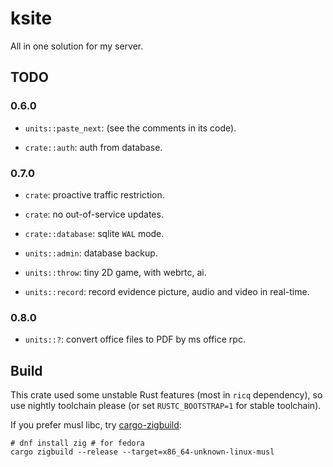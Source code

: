 # ksite

All in one solution for my server.

## TODO

### 0.6.0

- `units::paste_next`: (see the comments in its code).

- `crate::auth`: auth from database.

### 0.7.0

- `crate`: proactive traffic restriction.

- `crate`: no out-of-service updates.

- `crate::database`: sqlite `WAL` mode.

- `units::admin`: database backup.

- `units::throw`: tiny 2D game, with webrtc, ai.

- `units::record`: record evidence picture, audio and video in real-time.

### 0.8.0

- `units::?`: convert office files to PDF by ms office rpc.

## Build

This crate used some unstable Rust features (most in `ricq` dependency), so use nightly toolchain please (or set `RUSTC_BOOTSTRAP=1` for stable toolchain).

If you prefer musl libc, try [cargo-zigbuild](https://github.com/messense/cargo-zigbuild):

```
# dnf install zig # for fedora
cargo zigbuild --release --target=x86_64-unknown-linux-musl
```
